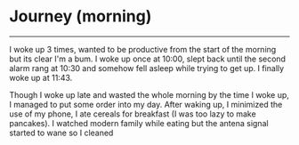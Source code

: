 # Journey  (morning)
---

I woke up 3 times, wanted to be productive from the start of the morning but its clear I'm a bum. I woke up once at 10:00, slept back until the second alarm rang at 10:30 and somehow fell asleep while trying to get up. I finally woke up at 11:43. 

Though I woke up late and wasted the whole morning by the time I woke up, I managed to put some order into my day. After waking up, I minimized the use of my phone, I ate  cereals for breakfast  (I was too lazy to make pancakes). I watched modern family while eating but the antena signal started to wane so I cleaned 